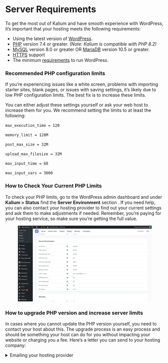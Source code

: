 # Server Requirements

To get the most out of Kalium and have smooth experience with WordPress, it’s important that your hosting meets the following requirements:

* Using the latest version of [WordPress](https://wordpress.org/).
* [PHP](https://www.php.net/) version 7.4 or greater. _(Note: Kalium is compatible with PHP 8.2)_
* [MySQL](https://www.mysql.com/) version 8.0 or greater OR [MariaDB](https://mariadb.org/) version 10.5 or greater.
* [HTTPS](https://wordpress.org/news/2016/12/moving-toward-ssl/) support
* The minimum [requirements](https://wordpress.org/about/requirements/) to run WordPress.

### Recommended PHP configuration limits <a href="#recommended-php-configuration-limits" id="recommended-php-configuration-limits"></a>

If you’re experiencing issues like a white screen, problems with importing starter sites, blank pages, or issues with saving settings, it’s likely due to low PHP configuration limits. The best fix is to increase these limits.

You can either adjust these settings yourself or ask your web host to increase them for you. We recommend setting the limits to at least the following:

```
max_execution_time = 120
```

```
memory_limit = 128M
```

```
post_max_size = 32M
```

```
upload_max_filesize = 32M
```

```
max_input_time = 60
```

```
max_input_vars = 3000
```

### How to Check Your Current PHP Limits

To check your PHP limits, go to the WordPress admin dashboard and under **Kalium > Status** find the **Server Environment** section . If you need help, you can also contact your hosting provider to find out your current settings and ask them to make adjustments if needed. Remember, you’re paying for your hosting service, so make sure you’re getting the full value.

<figure><img src="../../../.gitbook/assets/Kalium-‹-Bookstore-—-WordPress.jpg" alt=""><figcaption></figcaption></figure>

### How to upgrade PHP version and increase server limits

In cases where you cannot update the PHP version yourself, you need to contact your host about this. The upgrade process is an easy process and should be something your host can do for you without impacting your website or charging you a fee. Here’s a letter you can send to your hosting company:

<details>

<summary>Emailing your hosting provider</summary>

Dear Support Team,

I hope this message finds you well. I am currently using the Kalium theme on my WordPress site, which recommends using PHP 7.4 or higher and MySQL 8.0 or MariaDB 10.5. WordPress also lists PHP 7.4 as the recommended version: https://wordpress.org/about/requirements/

Could you please confirm if my hosting supports PHP 7.4 or higher and provide instructions on how to upgrade? Additionally, I would appreciate it if you could increase the server limits to the following minimum values:

```
max_execution_time = 180
memory_limit = 128M
post_max_size = 64M
upload_max_filesize = 64M
max_input_time = 60
max_input_vars = 3000
```

Thank you for your assistance.

Best regards,\
\[Your Name]

</details>

